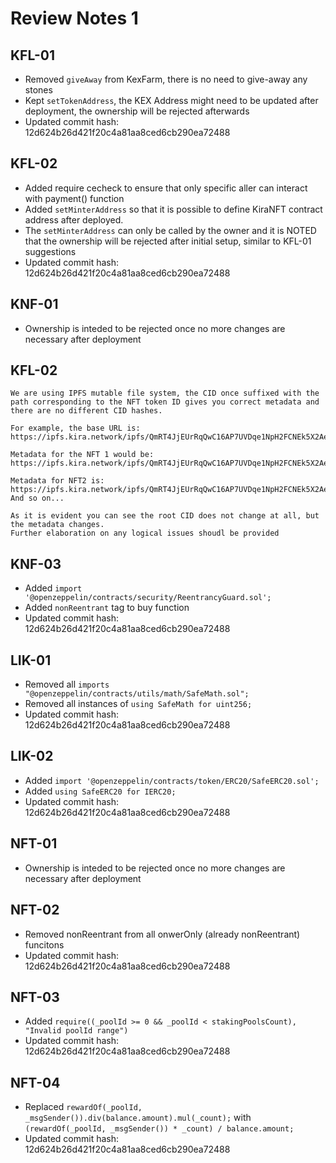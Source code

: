

# Review Notes 1

## KFL-01
* Removed `giveAway` from KexFarm, there is no need to give-away any stones
* Kept `setTokenAddress`, the KEX Address might need to be updated after deployment, the ownership will be rejected afterwards
* Updated commit hash: 12d624b26d421f20c4a81aa8ced6cb290ea72488

## KFL-02
* Added require cecheck to ensure that only specific aller can interact with payment() function
* Added `setMinterAddress` so that it is possible to define KiraNFT contract address after deployed.
* The `setMinterAddress` can only be called by the owner and it is NOTED that the ownership will be rejected after initial setup, similar to KFL-01 suggestions
* Updated commit hash: 12d624b26d421f20c4a81aa8ced6cb290ea72488

## KNF-01
* Ownership is inteded to be rejected once no more changes are necessary after deployment

## KFL-02
```
We are using IPFS mutable file system, the CID once suffixed with the path corresponding to the NFT token ID gives you correct metadata and there are no different CID hashes.

For example, the base URL is: https://ipfs.kira.network/ipfs/QmRT4JjEUrRqQwC16AP7UVDqe1NpH2FCNEk5X2AezzHj5M

Metadata for the NFT 1 would be: https://ipfs.kira.network/ipfs/QmRT4JjEUrRqQwC16AP7UVDqe1NpH2FCNEk5X2AezzHj5M/1

Metadata for NFT2 is: https://ipfs.kira.network/ipfs/QmRT4JjEUrRqQwC16AP7UVDqe1NpH2FCNEk5X2AezzHj5M/2
And so on...

As it is evident you can see the root CID does not change at all, but the metadata changes.
Further elaboration on any logical issues shoudl be provided
```

## KNF-03
* Added `import '@openzeppelin/contracts/security/ReentrancyGuard.sol';`
* Added `nonReentrant` tag to buy function
* Updated commit hash: 12d624b26d421f20c4a81aa8ced6cb290ea72488

## LIK-01
* Removed all `imports "@openzeppelin/contracts/utils/math/SafeMath.sol";`
* Removed all instances of `using SafeMath for uint256;`
* Updated commit hash: 12d624b26d421f20c4a81aa8ced6cb290ea72488

## LIK-02
* Added `import '@openzeppelin/contracts/token/ERC20/SafeERC20.sol';`
* Added `using SafeERC20 for IERC20;`
* Updated commit hash: 12d624b26d421f20c4a81aa8ced6cb290ea72488

## NFT-01
* Ownership is inteded to be rejected once no more changes are necessary after deployment

## NFT-02
* Removed nonReentrant from all onwerOnly (already nonReentrant) funcitons
* Updated commit hash: 12d624b26d421f20c4a81aa8ced6cb290ea72488

## NFT-03
* Added `require((_poolId >= 0 && _poolId < stakingPoolsCount), "Invalid poolId range")`
* Updated commit hash: 12d624b26d421f20c4a81aa8ced6cb290ea72488

## NFT-04
* Replaced `rewardOf(_poolId, _msgSender()).div(balance.amount).mul(_count);` with `(rewardOf(_poolId, _msgSender()) * _count) / balance.amount;`
* Updated commit hash: 12d624b26d421f20c4a81aa8ced6cb290ea72488